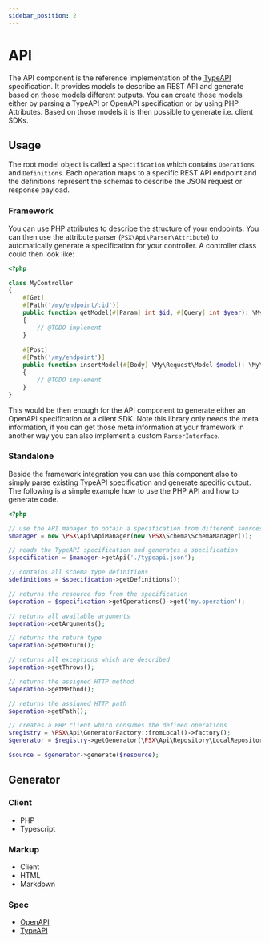 ```yaml
---
sidebar_position: 2
---
```


# API

The API component is the reference implementation of the [TypeAPI](https://typeapi.org/) specification.
It provides models to describe an REST API and generate based on those models different outputs. You can create those
models either by parsing a TypeAPI or OpenAPI specification or by using PHP Attributes. Based on those models it is then
possible to generate i.e. client SDKs.

## Usage

The root model object is called a `Specification` which contains `Operations` and `Definitions`. Each operation
maps to a specific REST API endpoint and the definitions represent the schemas to describe the JSON request or response
payload.

### Framework

You can use PHP attributes to describe the structure of your endpoints. You can then use the attribute parser (`PSX\Api\Parser\Attribute`)
to automatically generate a specification for your controller. A controller class could then look like:

```php
<?php

class MyController
{
    #[Get]
    #[Path('/my/endpoint/:id')]
    public function getModel(#[Param] int $id, #[Query] int $year): \My\Response\Model
    {
        // @TODO implement
    }
    
    #[Post]
    #[Path('/my/endpoint')]
    public function insertModel(#[Body] \My\Request\Model $model): \My\Response\Model
    {
        // @TODO implement
    }
}

```

This would be then enough for the API component to generate either an OpenAPI specification or a client SDK.
Note this library only needs the meta information, if you can get those meta information at your framework in another
way you can also implement a custom `ParserInterface`.

### Standalone

Beside the framework integration you can use this component also to simply parse existing TypeAPI specification and
generate specific output. The following is a simple example how to use the PHP API and how to generate code.

```php
<?php

// use the API manager to obtain a specification from different sources
$manager = new \PSX\Api\ApiManager(new \PSX\Schema\SchemaManager());

// reads the TypeAPI specification and generates a specification
$specification = $manager->getApi('./typeapi.json');

// contains all schema type definitions
$definitions = $specification->getDefinitions();

// returns the resource foo from the specification
$operation = $specification->getOperations()->get('my.operation');

// returns all available arguments
$operation->getArguments();

// returns the return type
$operation->getReturn();

// returns all exceptions which are described
$operation->getThrows();

// returns the assigned HTTP method
$operation->getMethod();

// returns the assigned HTTP path
$operation->getPath();

// creates a PHP client which consumes the defined operations
$registry = \PSX\Api\GeneratorFactory::fromLocal()->factory();
$generator = $registry->getGenerator(\PSX\Api\Repository\LocalRepository::CLIENT_PHP)

$source = $generator->generate($resource);

```

## Generator

### Client

- PHP
- Typescript

### Markup

- Client
- HTML
- Markdown

### Spec

- [OpenAPI](https://github.com/OAI/OpenAPI-Specification)
- [TypeAPI](https://typeapi.org/)
